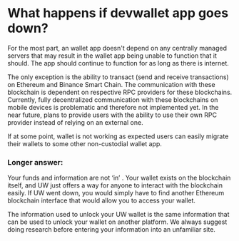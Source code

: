 # What happens if devwallet app goes down?

For the most part, an wallet app doesn't depend on any centrally managed servers that may result in the wallet app being unable to function that it should. The app should continue to function for as long as there is internet.

The only exception is the ability to transact (send and receive transactions) on Ethereum and Binance Smart Chain. The communication with these blockchain is dependent on respective RPC providers for these blockchains. Currently, fully decentralized communication with these blockchains on mobile devices is problematic and therefore not implemented yet. In the near future, plans to provide users with the ability to use their own RPC provider instead of relying on an external one.

If at some point, wallet is not working as expected users can easily migrate their wallets to some other non-custodial wallet app.

### Longer answer:

Your funds and information are not ‘in’ . Your wallet exists on the blockchain itself, and UW just offers a way for anyone to interact with the blockchain easily. If UW went down, you would simply have to find another Ethereum blockchain interface that would allow you to access your wallet.

The information used to unlock your UW wallet is the same information that can be used to unlock your wallet on another platform. We always suggest doing research before entering your information into an unfamiliar site.
